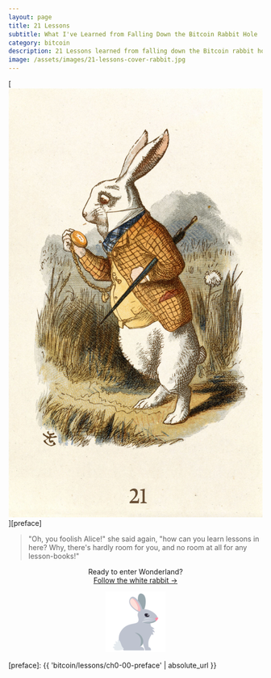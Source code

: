 ```yaml
---
layout: page
title: 21 Lessons
subtitle: What I've Learned from Falling Down the Bitcoin Rabbit Hole
category: bitcoin
description: 21 Lessons learned from falling down the Bitcoin rabbit hole.
image: /assets/images/21-lessons-cover-rabbit.jpg
---
```


[![21 Lessons - What I've Learned from Falling Down the Bitcoin Rabbit Hole](/assets/images/21-lessons-cover-rabbit.jpg)][preface]

> "Oh, you foolish Alice!" she said again, "how can you learn lessons in here?
> Why, there's hardly room for you, and no room at all for any lesson-books!"

<center>
  <p>Ready to enter Wonderland?<br/>
  <a href="{{ 'bitcoin/lessons/ch0-00-preface' | absolute_url }}">Follow the white rabbit →</a></p>
  <p><a href="{{ 'bitcoin/lessons/ch0-00-preface' | absolute_url }}"><img src="/assets/images/rabbit.png"/></a></p>
</center>

[preface]: {{ 'bitcoin/lessons/ch0-00-preface' | absolute_url }}

<!-- Wikipedia -->
[alice]: https://en.wikipedia.org/wiki/Alice%27s_Adventures_in_Wonderland
[carroll]: https://en.wikipedia.org/wiki/Lewis_Carroll
